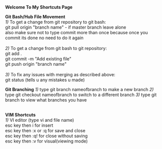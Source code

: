 **Welcome To My Shortcuts Page**

**Git Bash/Hub File Movement** <br />
*1)* To get a change from git repository to git bash:  <br />
git pull origin "branch name" - if master branch leave alone <br />
also make sure not to type commit more than once because once you commit its done no need to do it again<br />
<br />
*2)* To get a change from git bash to git repository:<br />
git add .<br />
git commit -m "Add existing file"<br />
git push origin "branch name"<br />
<br />
*3)* To fix any issues with merging as described above:<br />
git status (tells u any mistakes u made) <br />

**Git Branching**
*1)* type git branch nameofbranch to make a new branch
*2)* type git checkout nameofbranch to switch to a different branch
*3)* type git branch to view what branches you have

<br />**VIM Shortcuts** <br />
*1)* VI editor (type vi and file name)<br />
esc key then i for insert<br />
esc key then :x or :q for save and close<br />
esc key then :q! for close without saving <br />
esc key then :v for visual(viewing mode) <br />

